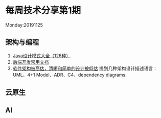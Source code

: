 # 每周技术分享第1期
Monday:20191125

## 架构与编程
1. [Java设计模式大全（126种）](https://java-design-patterns.com/patterns/)
2. [后端开发常用文档](https://www.docs4dev.com/)
3. [软件架构被高估，清晰和简单的设计被低估](https://blog.pragmaticengineer.com/software-architecture-is-overrated/)
  提到几种架构设计描述语言：UML、4+1 Model、ADR、C4、dependency diagrams.

## 云原生

## AI

